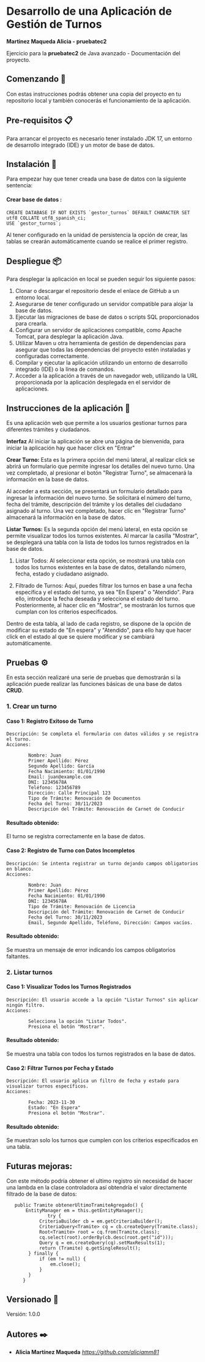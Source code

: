 # Desarrollo de una Aplicación de Gestión de Turnos

**Martinez Maqueda Alicia - pruebatec2**

Ejercicio para la **pruebatec2** de Java avanzado - Documentación del proyecto.

## Comenzando 🚀

Con estas instrucciones podrás obtener
una copia del proyecto en tu repositorio local y también conocerás el funcionamiento de la aplicación.

## Pre-requisitos 📋

Para arrancar el proyecto es necesario tener instalado JDK 17, un entorno de desarrollo integrado (IDE) y un motor de
base
de datos.

## Instalación 🔧

Para empezar hay que tener creada una base de datos con la siguiente sentencia:

#### Crear base de datos :

```
CREATE DATABASE IF NOT EXISTS `gestor_turnos` DEFAULT CHARACTER SET utf8 COLLATE utf8_spanish_ci;
USE `gestor_turnos`;

```
Al tener configurado en la unidad de persistencia la opción de crear, las tablas se crearán automáticamente cuando se realice el primer registro. 

## Despliegue 📦

Para desplegar la aplicación en local se pueden seguir los siguiente pasos: 
1. Clonar o descargar el repositorio desde el enlace de GitHub a un entorno local.
2. Asegurarse de tener configurado un servidor compatible para alojar la base de datos.
3. Ejecutar las migraciones de base de datos o scripts SQL proporcionados para crearla.
4. Configurar un servidor de aplicaciones compatible, como Apache Tomcat, para desplegar la aplicación Java.
5. Utilizar Maven u otra herramienta de gestión de dependencias para asegurar que todas las dependencias 
del proyecto estén instaladas y configuradas correctamente.
6. Compilar y ejecutar la aplicación utilizando un entorno de desarrollo integrado (IDE) o la línea de comandos.
7. Acceder a la aplicación a través de un navegador web, utilizando la URL proporcionada por la aplicación desplegada en el servidor de aplicaciones.

## Instrucciones de la aplicación 📄

Es una aplicación web que permite a los usuarios gestionar turnos para diferentes trámites y ciudadanos.

**Interfaz** 
Al iniciar la aplicación se abre una página de bienvenida, para iniciar la aplicación hay que hacer click en "Entrar" 

**Crear Turno:** Esta es la primera opción del menú lateral, al realizar click se abrirá un formulario que permite ingresar los detalles del nuevo turno. Una vez completado, al presionar el botón "Registrar Turno", se almacenará la información en la base de datos.

Al acceder a esta sección, se presentará un formulario detallado para ingresar la información del nuevo turno. Se solicitará el número del turno, fecha del trámite, descripción del trámite y los detalles del ciudadano asignado al turno. Una vez completado, hacer clic en "Registrar Turno" almacenará la información en la base de datos.

**Listar Turnos:** Es la segunda opción del menú lateral, en esta opción se permite visualizar todos los turnos existentes. Al marcar la casilla "Mostrar", se desplegará una tabla con la lista de todos los turnos registrados en la base de datos.

1. Listar Todos: Al seleccionar esta opción, se mostrará una tabla con todos los turnos existentes en la base de datos, detallando número, fecha, estado y ciudadano asignado.

2. Filtrado de Turnos: Aquí, puedes filtrar los turnos en base a una fecha específica y el estado del turno, ya sea "En Espera" o "Atendido". Para ello, introduce la fecha deseada y selecciona el estado del turno. Posteriormente, al hacer clic en "Mostrar", se mostrarán los turnos que cumplan con los criterios especificados.

Dentro de esta tabla, al lado de cada registro, se dispone de la opción de modificar su estado de "En espera" y "Atendido", para ello hay que hacer click en el estado al que se quiere modificar y se cambiará automáticamente.  


## Pruebas ⚙️

En esta sección realizaré una serie de pruebas que demostrarán si la aplicación puede realizar las funciones básicas
de una base de datos **CRUD**.

### 1. Crear un turno
#### Caso 1: Registro Exitoso de Turno

    Descripción: Se completa el formulario con datos válidos y se registra el turno.
    Acciones:
```
        Nombre: Juan
        Primer Apellido: Pérez
        Segundo Apellido: García
        Fecha Nacimiento: 01/01/1990
        Email: juan@example.com
        DNI: 12345678A
        Teléfono: 123456789
        Dirección: Calle Principal 123
        Tipo de Trámite: Renovación de Documentos
        Fecha del Turno: 30/11/2023
        Descripción del Trámite: Renovación de Carnet de Conducir
```
#### Resultado obtenido: 

El turno se registra correctamente en la base de datos.

#### Caso 2: Registro de Turno con Datos Incompletos

    Descripción: Se intenta registrar un turno dejando campos obligatorios en blanco.
    Acciones:

```    
        Nombre: Juan
        Primer Apellido: Pérez
        Fecha Nacimiento: 01/01/1990
        DNI: 12345678A
        Tipo de Trámite: Renovación de Licencia
        Descripción del Trámite: Renovación de Carnet de Conducir
        Fecha del Turno: 30/11/2023
        Email, Segundo Apellido, Teléfono, Dirección: Campos vacíos.

```         

#### Resultado obtenido:

Se muestra un mensaje de error indicando los campos obligatorios faltantes.

### 2. Listar turnos
#### Caso 1: Visualizar Todos los Turnos Registrados


    Descripción: El usuario accede a la opción "Listar Turnos" sin aplicar ningún filtro.
    Acciones:
```  
        Selecciona la opción "Listar Todos".
        Presiona el botón "Mostrar".

```      
#### Resultado obtenido: 
Se muestra una tabla con todos los turnos registrados en la base de datos.

#### Caso 2: Filtrar Turnos por Fecha y Estado

    Descripción: El usuario aplica un filtro de fecha y estado para visualizar turnos específicos.
    Acciones:
```  
        Fecha: 2023-11-30
        Estado: "En Espera"
        Presiona el botón "Mostrar".

```  
#### Resultado obtenido:
Se muestran solo los turnos que cumplen con los criterios especificados en una tabla.

## Futuras mejoras: 
Con este método podría obtener el ultimo registro sin necesidad de hacer una lambda en
la clase controladora así obtendría el valor directamente filtrado de la base de datos:

```  
   public Tramite obtenerUltimoTramiteAgregado() {
       EntityManager em = this.getEntityManager();
               try {
            CriteriaBuilder cb = em.getCriteriaBuilder();
            CriteriaQuery<Tramite> cq = cb.createQuery(Tramite.class);
            Root<Tramite> root = cq.from(Tramite.class);
            cq.select(root).orderBy(cb.desc(root.get("id")));
            Query q = em.createQuery(cq).setMaxResults(1);
            return (Tramite) q.getSingleResult();
        } finally {
            if (em != null) {
                em.close();
            }
        }
      }

```  
## Versionado 📌

Versión: 1.0.0

## Autores ✒️

* **Alicia Martínez Maqueda** *https://github.com/aliciamm81*